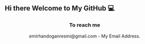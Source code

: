 <h2> Hi there Welcome to My GitHub 💻 </h2>
<h3 align="center"> To reach me </h3>
<p align="center">
emirhandoganresmi@gmail.com - My Email Address.
